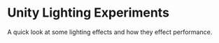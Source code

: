 # Unity Lighting Experiments
A quick look at some lighting effects and how they effect performance.

